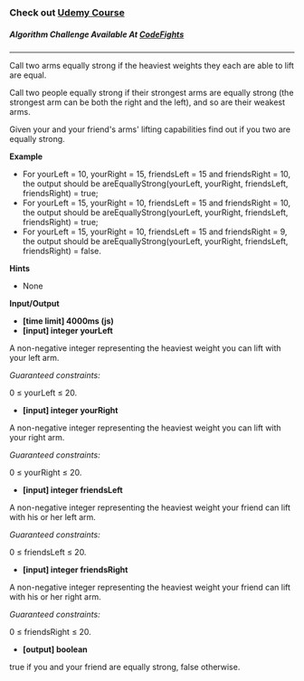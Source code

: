 ### Check out [Udemy Course](https://www.udemy.com/course/100-algorithms-challenge/)

##### Algorithm Challenge Available At [CodeFights](https://codefights.com/arcade/intro/level-5/g6dc9KJyxmFjB98dL)

---

Call two arms equally strong if the heaviest weights they each are able to lift are equal.

Call two people equally strong if their strongest arms are equally strong (the strongest arm can be both the right and the left), and so are their weakest arms.

Given your and your friend's arms' lifting capabilities find out if you two are equally strong.

**Example**

- For yourLeft = 10, yourRight = 15, friendsLeft = 15 and friendsRight = 10, the output should be
  areEquallyStrong(yourLeft, yourRight, friendsLeft, friendsRight) = true;
- For yourLeft = 15, yourRight = 10, friendsLeft = 15 and friendsRight = 10, the output should be
  areEquallyStrong(yourLeft, yourRight, friendsLeft, friendsRight) = true;
- For yourLeft = 15, yourRight = 10, friendsLeft = 15 and friendsRight = 9, the output should be
  areEquallyStrong(yourLeft, yourRight, friendsLeft, friendsRight) = false.

**Hints**

- None

**Input/Output**

- **[time limit] 4000ms (js)**
- **[input] integer yourLeft**

A non-negative integer representing the heaviest weight you can lift with your left arm.

_Guaranteed constraints:_

0 ≤ yourLeft ≤ 20.

- **[input] integer yourRight**

A non-negative integer representing the heaviest weight you can lift with your right arm.

_Guaranteed constraints:_

0 ≤ yourRight ≤ 20.

- **[input] integer friendsLeft**

A non-negative integer representing the heaviest weight your friend can lift with his or her left arm.

_Guaranteed constraints:_

0 ≤ friendsLeft ≤ 20.

- **[input] integer friendsRight**

A non-negative integer representing the heaviest weight your friend can lift with his or her right arm.

_Guaranteed constraints:_

0 ≤ friendsRight ≤ 20.

- **[output] boolean**

true if you and your friend are equally strong, false otherwise.
